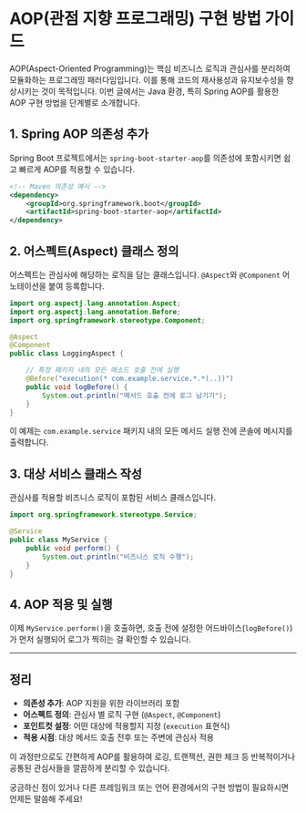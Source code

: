 # AOP(관점 지향 프로그래밍) 구현 방법 가이드

AOP(Aspect-Oriented Programming)는 핵심 비즈니스 로직과 관심사를 분리하여 모듈화하는 프로그래밍 패러다임입니다. 이를 통해 코드의 재사용성과 유지보수성을 향상시키는 것이 목적입니다. 이번 글에서는 Java 환경, 특히 Spring AOP를 활용한 AOP 구현 방법을 단계별로 소개합니다.

## 1. Spring AOP 의존성 추가

Spring Boot 프로젝트에서는 `spring-boot-starter-aop`를 의존성에 포함시키면 쉽고 빠르게 AOP를 적용할 수 있습니다.

```xml
<!-- Maven 의존성 예시 -->
<dependency>
    <groupId>org.springframework.boot</groupId>
    <artifactId>spring-boot-starter-aop</artifactId>
</dependency>
```

## 2. 어스펙트(Aspect) 클래스 정의

어스펙트는 관심사에 해당하는 로직을 담는 클래스입니다. `@Aspect`와 `@Component` 어노테이션을 붙여 등록합니다.

```java
import org.aspectj.lang.annotation.Aspect;
import org.aspectj.lang.annotation.Before;
import org.springframework.stereotype.Component;

@Aspect
@Component
public class LoggingAspect {

    // 특정 패키지 내의 모든 메소드 호출 전에 실행
    @Before("execution(* com.example.service.*.*(..))")
    public void logBefore() {
        System.out.println("메서드 호출 전에 로그 남기기");
    }
}
```

이 예제는 `com.example.service` 패키지 내의 모든 메서드 실행 전에 콘솔에 메시지를 출력합니다.

## 3. 대상 서비스 클래스 작성

관심사를 적용할 비즈니스 로직이 포함된 서비스 클래스입니다.

```java
import org.springframework.stereotype.Service;

@Service
public class MyService {
    public void perform() {
        System.out.println("비즈니스 로직 수행");
    }
}
```

## 4. AOP 적용 및 실행

이제 `MyService.perform()`을 호출하면, 호출 전에 설정한 어드바이스(`logBefore()`)가 먼저 실행되어 로그가 찍히는 걸 확인할 수 있습니다.

---

## 정리
- **의존성 추가**: AOP 지원을 위한 라이브러리 포함
- **어스펙트 정의**: 관심사 별 로직 구현 (`@Aspect`, `@Component`)
- **포인트컷 설정**: 어떤 대상에 적용할지 지정 (`execution` 표현식)
- **적용 시점**: 대상 메서드 호출 전후 또는 주변에 관심사 적용

이 과정만으로도 간편하게 AOP를 활용하여 로깅, 트랜잭션, 권한 체크 등 반복적이거나 공통된 관심사들을 깔끔하게 분리할 수 있습니다.

궁금하신 점이 있거나 다른 프레임워크 또는 언어 환경에서의 구현 방법이 필요하시면 언제든 말씀해 주세요!